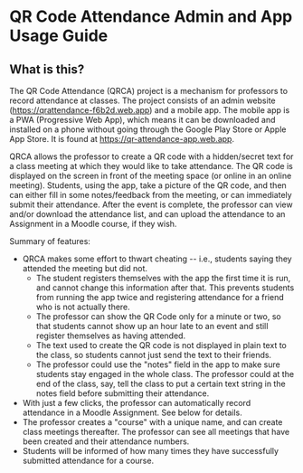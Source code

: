 # QR Code Attendance Admin and App Usage Guide

## What is this?

The QR Code Attendance (QRCA) project is a mechanism for professors to 
record attendance at classes. The project consists of an admin website (https://qrattendance-f6b2d.web.app) and
a mobile app. The mobile app is a PWA (Progressive Web App), which means it can be downloaded and installed on a phone without
going through the Google Play Store or Apple App Store. It is found at https://qr-attendance-app.web.app.

QRCA allows the professor to create a QR code with a hidden/secret text for a class meeting at which they would like to 
take attendance. The QR code is displayed on the screen in front of the meeting space (or online in an online meeting). Students, using
the app, take a picture of the QR code, and then can either fill in some notes/feedback from the meeting, or can immediately submit
their attendance. After the event is complete, the professor can view and/or download the attendance list, and can upload the attendance
to an Assignment in a Moodle course, if they wish.

Summary of features: 
* QRCA makes some effort to thwart cheating -- i.e., students saying they attended the meeting but did not.
  * The student registers themselves with the app the first time it is run, and cannot change this information after that. This
    prevents students from running the app twice and registering attendance for a friend who is not actually there.
  * The professor can show the QR Code only for a minute or two, so that students cannot show up an hour late to an event and still register
    themselves as having attended.
  * The text used to create the QR code is not displayed in plain text to the class, so students cannot just send the text to their friends.
  * The professor could use the "notes" field in the app to make sure students stay engaged in the whole class. The professor could at the 
    end of the class, say, tell the class to put a certain text string in the notes field before submitting their attendance.
* With just a few clicks, the professor can automatically record attendance in a Moodle Assignment.  See below for details.
* The professor creates a "course" with a unique name, and can create class meetings thereafter. The professor can see all meetings that have been created
  and their attendance numbers.
* Students will be informed of how many times they have successfully submitted attendance for a course.
    
